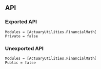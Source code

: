 ## API

### Exported API
```@autodocs
Modules = [ActuaryUtilities.FinancialMath]
Private = false
```

### Unexported API
```@autodocs
Modules = [ActuaryUtilities.FinancialMath]
Public = false
```